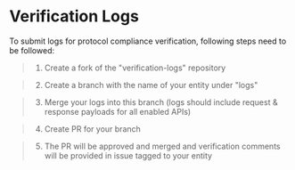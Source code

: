 # Verification Logs
To submit logs for protocol compliance verification, following steps need to be followed:

>1. Create a fork of the "verification-logs" repository

>2. Create a branch with the name of your entity under "logs"

>3. Merge your logs into this branch (logs should include request & response payloads for all enabled APIs)

>4. Create PR for your branch

>5. The PR will be approved and merged and verification comments will be provided in issue tagged to your entity
